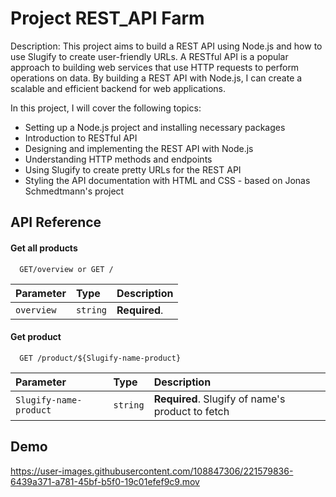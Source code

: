 
# Project REST_API Farm

Description: This project aims to build a REST API using Node.js and how to use Slugify to create user-friendly URLs. A RESTful API is a popular approach to building web services that use HTTP requests to perform operations on data. By building a REST API with Node.js, I can create a scalable and efficient backend for web applications.

In this project, I will cover the following topics:

- Setting up a Node.js project and installing necessary packages
- Introduction to RESTful API
- Designing and implementing the REST API with Node.js
- Understanding HTTP methods and endpoints
- Using Slugify to create pretty URLs for the REST API
- Styling the API documentation with HTML and CSS - based on Jonas Schmedtmann's project


## API Reference

#### Get all products

```http
  GET/overview or GET /
```

| Parameter | Type     | Description                |
| :-------- | :------- | :------------------------- |
| `overview` | `string` | **Required**.             |

#### Get product

```http
  GET /product/${Slugify-name-product}
```

| Parameter | Type     | Description                       |
| :-------- | :------- | :-------------------------------- |
| `Slugify-name-product`      | `string` | **Required**. Slugify of name's product to fetch    |

## Demo

https://user-images.githubusercontent.com/108847306/221579836-6439a371-a781-45bf-b5f0-19c01efef9c9.mov


